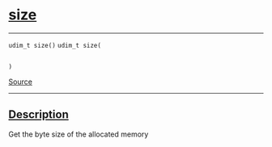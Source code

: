 
<h1 id="size">
 <a href="#/api/memory/size" class="anchor">
   <span>size</span>
  </a>
</h1>

<div class="signature">

<hr>

  <div class="definition-container">
    <div class="definition">
      <code class="desktop-only"><span class="token keyword">udim_t</span> size()</code>
      <code class="mobile-only"><span class="token keyword">udim_t</span> size(
    
)</code>
      <div class="flex-spacing"></div>
      <a href="https://github.com/libocca/occa/blob/58bd0f1e/include/occa/core/memory.hpp#L203" target="_blank">Source</a>
    </div>
    
  </div>

  <hr>
</div>


<h2 id="description">
 <a href="#/api/memory/size?id=description" class="anchor">
   <span>Description</span>
  </a>
</h2>

Get the byte size of the allocated memory
